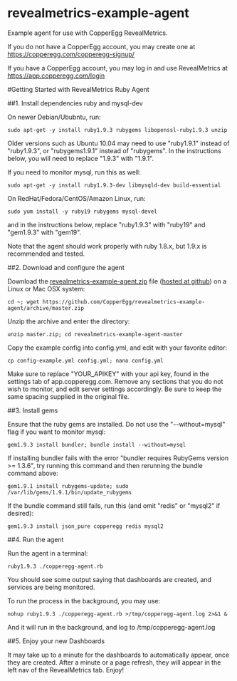 revealmetrics-example-agent
===========================

Example agent for use with CopperEgg RevealMetrics.

If you do not have a CopperEgg account, you may create one at <https://copperegg.com/copperegg-signup/>

If you have a CopperEgg account, you may log in and use RevealMetrics at <https://app.copperegg.com/login>


#Getting Started with RevealMetrics Ruby Agent

##1. Install dependencies ruby and mysql-dev

On newer Debian/Ububntu, run:

    sudo apt-get -y install ruby1.9.3 rubygems libopenssl-ruby1.9.3 unzip

Older versions such as Ubuntu 10.04 may need to use "ruby1.9.1" instead of "ruby1.9.3",
or "rubygems1.9.1" instead of "rubygems".  In the instructions below,
you will need to replace "1.9.3" with "1.9.1".

If you need to monitor mysql, run this as well:

    sudo apt-get -y install ruby1.9.3-dev libmysqld-dev build-essential

On RedHat/Fedora/CentOS/Amazon Linux, run:

    sudo yum install -y ruby19 rubygems mysql-devel

and in the instructions below, replace "ruby1.9.3" with "ruby19" and "gem1.9.3" with "gem19".

Note that the agent should work properly with ruby 1.8.x, but 1.9.x is recommended and tested.


##2. Download and configure the agent

Download the [revealmetrics-example-agent.zip](https://github.com/CopperEgg/revealmetrics-example-agent/archive/master.zip)
file \([hosted at github](https://github.com/CopperEgg/revealmetrics-example-agent)\) on a Linux or Mac OSX system:

    cd ~; wget https://github.com/CopperEgg/revealmetrics-example-agent/archive/master.zip

Unzip the archive and enter the directory:

    unzip master.zip; cd revealmetrics-example-agent-master

Copy the example config into config.yml, and edit with your favorite editor:

    cp config-example.yml config.yml; nano config.yml

Make sure to replace "YOUR\_APIKEY" with your api key, found in the settings tab of app.copperegg.com.
Remove any sections that you do not wish to monitor, and edit server settings accordingly.
Be sure to keep the same spacing supplied in the original file.


##3. Install gems

Ensure that the ruby gems are installed.  Do not use the "--without=mysql" flag if you want to monitor mysql:

    gem1.9.3 install bundler; bundle install --without=mysql

If installing bundler fails with the error "bundler requires RubyGems version >= 1.3.6",
try running this command and then rerunning the bundle command above:

    gem1.9.1 install rubygems-update; sudo /var/lib/gems/1.9.1/bin/update_rubygems

If the bundle command still fails, run this \(and omit "redis" or "mysql2" if desired\):

    gem1.9.3 install json_pure copperegg redis mysql2


##4. Run the agent

Run the agent in a terminal:

    ruby1.9.3 ./copperegg-agent.rb

You should see some output saying that dashboards are created, and services are being monitored.

To run the process in the background, you may use:

    nohup ruby1.9.3 ./copperegg-agent.rb >/tmp/copperegg-agent.log 2>&1 &

And it will run in the background, and log to /tmp/copperegg-agent.log


##5. Enjoy your new Dashboards

It may take up to a minute for the dashboards to automatically appear, once they are created.
After a minute or a page refresh, they will appear in the left nav of the RevealMetrics tab.  Enjoy!


